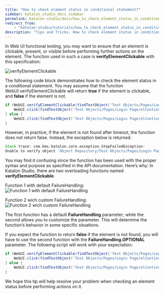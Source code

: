 ```yaml
---
title: "How to check element status in conditional statement?"
sidebar: katalon_studio_docs_sidebar
permalink: katalon-studio/docs/how_to_check_element_status_in_conditional_statement.html
redirect_from:
    - "katalon-studio/tutorials/how_to_check_element_status_in_conditional_statement.html"
description: "Tips and Tricks: How to check element status in conditional statement?"
---
```


In Web UI functional testing, you may want to ensure that an element is clickable, present, or visible before performing further actions on the element. The function used in such a case is **verifyElementClickable** with this specification:

![verifyElementClickable](../../images/katalon-studio/tutorials/how_to_check_element_status_in_conditional_statement/verifyElementClickable_1.png)


The following code block demonstrates how to check the element status in a conditional statement. You may assume that the function WebUI.verifyElementClickable will return **true** if the element is clickable, and **false** if the element is not. 
```groovy
if (WebUI.verifyElementClickable(findTestObject('Test Objects/Pages/Login Page/elContinue - Wrong'))) {
    WebUI.click(findTestObject('Test Objects/Pages/Login Page/elContinue - Wrong'))
} else {
    WebUI.click(findTestObject('Test Objects/Pages/Login Page/elContinue'))
}
```
However, in practice, if the element is not found after timeout, the function does not return false. Instead, the exception below is returned:

```groovy
Stack trace: com.kms.katalon.core.exception.StepFailedException: 
Unable to verify object 'Object Repository/Test Objects/Pages/Login Page/elContinue - Wrong' to be clickable (Root cause: Web element with id: 'Object Repository/Test Objects/Pages/Login Page/elContinue - Wrong' located by 'By.xpath: //button[.='Continue - Wrong']' not found)
```
You may find it confusing since the function has been used with the proper syntax and purpose as specified in the API documentation. Here’s why:
In Katalon Studio, there are two overloading functions named **verifyElementClickable**. 

Function 1 with default FailureHandling:
![Function 1 with default FailureHandling](../../images/katalon-studio/tutorials/how_to_check_element_status_in_conditional_statement/verifyElementClickable_1.png)


Function 2 wich custom FailureHandling:
![Function 2 wich custom FailureHandling](../../images/katalon-studio/tutorials/how_to_check_element_status_in_conditional_statement/verifyElementClickable_2.png)

The first function has a default **FailureHandling** parameter; while the second allows you to customize the parameter. This will determine the function’s behavior in some specific situations.

If you expect the function to return **false** if the element is not found, you will have to use the second function with the **FailureHandling.OPTIONAL** parameter. The following script will work with your expectation:

```groovy
if (WebUI.verifyElementClickable(findTestObject('Test Objects/Pages/Login Page/elContinue - Wrong'), FailureHandling.OPTIONAL)) {
    WebUI.click(findTestObject('Test Objects/Pages/Login Page/elContinue - Wrong'))
} else {
    WebUI.click(findTestObject('Test Objects/Pages/Login Page/elContinue'))
}

```
We hope this tip will help resolve your problem when checking an element status before performing actions on it.
